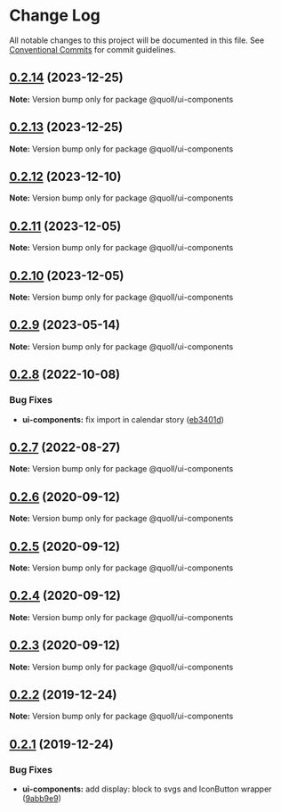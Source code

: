# Change Log

All notable changes to this project will be documented in this file.
See [Conventional Commits](https://conventionalcommits.org) for commit guidelines.

## [0.2.14](https://github.com/mzogheib/quoll/compare/@quoll/ui-components@0.2.13...@quoll/ui-components@0.2.14) (2023-12-25)

**Note:** Version bump only for package @quoll/ui-components

## [0.2.13](https://github.com/mzogheib/quoll/compare/@quoll/ui-components@0.2.12...@quoll/ui-components@0.2.13) (2023-12-25)

**Note:** Version bump only for package @quoll/ui-components

## [0.2.12](https://github.com/mzogheib/quoll/compare/@quoll/ui-components@0.2.11...@quoll/ui-components@0.2.12) (2023-12-10)

**Note:** Version bump only for package @quoll/ui-components

## [0.2.11](https://github.com/mzogheib/quoll/compare/@quoll/ui-components@0.2.10...@quoll/ui-components@0.2.11) (2023-12-05)

**Note:** Version bump only for package @quoll/ui-components

## [0.2.10](https://github.com/mzogheib/quoll/compare/@quoll/ui-components@0.2.9...@quoll/ui-components@0.2.10) (2023-12-05)

**Note:** Version bump only for package @quoll/ui-components

## [0.2.9](https://github.com/mzogheib/quoll/compare/@quoll/ui-components@0.2.8...@quoll/ui-components@0.2.9) (2023-05-14)

**Note:** Version bump only for package @quoll/ui-components

## [0.2.8](https://github.com/mzogheib/quoll/compare/@quoll/ui-components@0.2.7...@quoll/ui-components@0.2.8) (2022-10-08)

### Bug Fixes

- **ui-components:** fix import in calendar story ([eb3401d](https://github.com/mzogheib/quoll/commit/eb3401d048ef3b30568517e3cb45cbf5c54a24b1))

## [0.2.7](https://github.com/mzogheib/quoll/compare/@quoll/ui-components@0.2.6...@quoll/ui-components@0.2.7) (2022-08-27)

**Note:** Version bump only for package @quoll/ui-components

## [0.2.6](https://github.com/mzogheib/quoll/compare/@quoll/ui-components@0.2.5...@quoll/ui-components@0.2.6) (2020-09-12)

**Note:** Version bump only for package @quoll/ui-components

## [0.2.5](https://github.com/mzogheib/quoll/compare/@quoll/ui-components@0.2.4...@quoll/ui-components@0.2.5) (2020-09-12)

**Note:** Version bump only for package @quoll/ui-components

## [0.2.4](https://github.com/mzogheib/quoll/compare/@quoll/ui-components@0.2.3...@quoll/ui-components@0.2.4) (2020-09-12)

**Note:** Version bump only for package @quoll/ui-components

## [0.2.3](https://github.com/mzogheib/quoll/compare/@quoll/ui-components@0.2.2...@quoll/ui-components@0.2.3) (2020-09-12)

**Note:** Version bump only for package @quoll/ui-components

## [0.2.2](https://github.com/mzogheib/quoll/compare/@quoll/ui-components@0.2.1...@quoll/ui-components@0.2.2) (2019-12-24)

**Note:** Version bump only for package @quoll/ui-components

## [0.2.1](https://github.com/mzogheib/quoll/compare/@quoll/ui-components@0.2.0...@quoll/ui-components@0.2.1) (2019-12-24)

### Bug Fixes

- **ui-components:** add display: block to svgs and IconButton wrapper ([9abb9e9](https://github.com/mzogheib/quoll/commit/9abb9e9))
